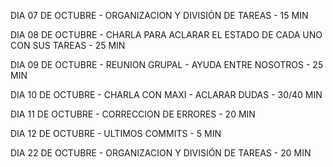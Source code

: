 DIA 07 DE OCTUBRE - ORGANIZACION Y DIVISIÓN DE TAREAS - 15 MIN

DIA 08 DE OCTUBRE - CHARLA PARA ACLARAR EL ESTADO DE CADA UNO CON SUS TAREAS - 25 MIN

DIA 09 DE OCTUBRE - REUNION GRUPAL - AYUDA ENTRE NOSOTROS - 25 MIN

DIA 10 DE OCTUBRE - CHARLA CON MAXI - ACLARAR DUDAS - 30/40 MIN

DIA 11 DE OCTUBRE - CORRECCION DE ERRORES - 20 MIN

DIA 12 DE OCTUBRE - ULTIMOS COMMITS - 5 MIN

DIA 22 DE OCTUBRE - ORGANIZACION Y DIVISIÓN DE TAREAS - 20 MIN
